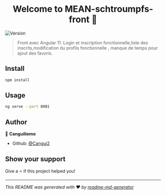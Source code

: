 <h1 align="center">Welcome to MEAN-schtroumpfs-front 👋</h1>
<p>
  <img alt="Version" src="https://img.shields.io/badge/version-1.0.0-blue.svg?cacheSeconds=2592000" />
</p>

> Front avec Angular 11. Login et inscription fonctionnelle,liste des inscrits,modification du profils fonctionnelle , manque de temps pour ajout des favoris.

## Install

```sh
npm install
```

## Usage

```sh
ng serve --port 8081
```

## Author

👤 **Canguilieme**

* Github: [@Cangui2](https://github.com/Cangui2)

## Show your support

Give a ⭐️ if this project helped you!

***
_This README was generated with ❤️ by [readme-md-generator](https://github.com/kefranabg/readme-md-generator)_
